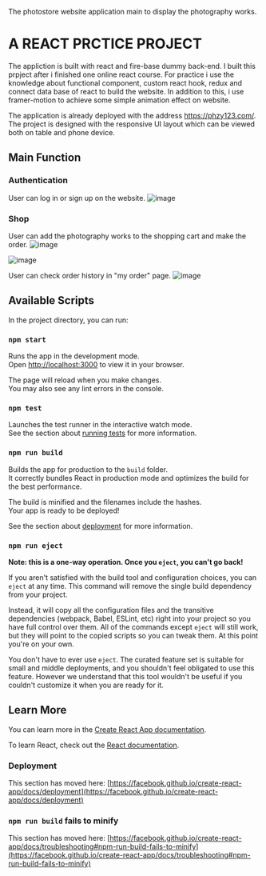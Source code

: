 
The photostore website application main to display the photography works. 

# A REACT PRCTICE PROJECT

The appliction is built with react and fire-base dummy back-end. 
I built this prpject after i finished one online react course. For practice i use the knowledge about functional component, custom react hook, redux and connect data base of react to build the website. In addition to this, i use framer-motion to achieve some simple animation effect on website.

The application is already deployed with the address https://phzy123.com/.
The project is designed with the responsive UI layout which can be viewed both on table and phone device.

## Main Function

### Authentication
User can log in or sign up on the website.
![image](https://user-images.githubusercontent.com/96969695/163300628-fd9e4a27-a824-4988-8bdc-8c9e52b79346.png)


### Shop
User can add the photography works to the shopping cart and make the order. 
![image](https://user-images.githubusercontent.com/96969695/163301823-9f7fbd39-15a3-426c-be52-4f4ea684a750.png)

![image](https://user-images.githubusercontent.com/96969695/163301770-40796d25-32e9-4498-9d4e-79272b2001c4.png)


User can check order history in "my order" page.
![image](https://user-images.githubusercontent.com/96969695/163301949-195221e0-27dd-4cd4-9853-f315d722fc15.png)





## Available Scripts

In the project directory, you can run:

### `npm start`

Runs the app in the development mode.\
Open [http://localhost:3000](http://localhost:3000) to view it in your browser.

The page will reload when you make changes.\
You may also see any lint errors in the console.

### `npm test`

Launches the test runner in the interactive watch mode.\
See the section about [running tests](https://facebook.github.io/create-react-app/docs/running-tests) for more information.

### `npm run build`

Builds the app for production to the `build` folder.\
It correctly bundles React in production mode and optimizes the build for the best performance.

The build is minified and the filenames include the hashes.\
Your app is ready to be deployed!

See the section about [deployment](https://facebook.github.io/create-react-app/docs/deployment) for more information.

### `npm run eject`

**Note: this is a one-way operation. Once you `eject`, you can't go back!**

If you aren't satisfied with the build tool and configuration choices, you can `eject` at any time. This command will remove the single build dependency from your project.

Instead, it will copy all the configuration files and the transitive dependencies (webpack, Babel, ESLint, etc) right into your project so you have full control over them. All of the commands except `eject` will still work, but they will point to the copied scripts so you can tweak them. At this point you're on your own.

You don't have to ever use `eject`. The curated feature set is suitable for small and middle deployments, and you shouldn't feel obligated to use this feature. However we understand that this tool wouldn't be useful if you couldn't customize it when you are ready for it.

## Learn More

You can learn more in the [Create React App documentation](https://facebook.github.io/create-react-app/docs/getting-started).

To learn React, check out the [React documentation](https://reactjs.org/).


### Deployment

This section has moved here: [https://facebook.github.io/create-react-app/docs/deployment](https://facebook.github.io/create-react-app/docs/deployment)

### `npm run build` fails to minify

This section has moved here: [https://facebook.github.io/create-react-app/docs/troubleshooting#npm-run-build-fails-to-minify](https://facebook.github.io/create-react-app/docs/troubleshooting#npm-run-build-fails-to-minify)
